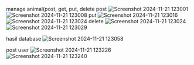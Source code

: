manage animal(post, get, put, delete
post
![Screenshot 2024-11-21 123001](https://github.com/user-attachments/assets/f4ecc146-6a32-4197-b2f6-4863c125e497)
![Screenshot 2024-11-21 123008](https://github.com/user-attachments/assets/d9d676a1-0602-408b-ad44-f0ec0e90ef0a)
put
![Screenshot 2024-11-21 123016](https://github.com/user-attachments/assets/0df06d47-7387-411f-bcda-328d881ee05e)
![Screenshot 2024-11-21 123024](https://github.com/user-attachments/assets/23b5f5cf-6c1d-4895-81ad-e194a2dcdef5)
delete
![Screenshot 2024-11-21 123024](https://github.com/user-attachments/assets/3b05f7d2-c5f9-4d0f-8217-ad631e575647)
![Screenshot 2024-11-21 123029](https://github.com/user-attachments/assets/123a269b-0293-41e6-b526-ca0a9759eddd)

hasil database 
![Screenshot 2024-11-21 123058](https://github.com/user-attachments/assets/b6eb0806-5d28-4da9-b2d9-2c198cf3625a)

post user
![Screenshot 2024-11-21 123226](https://github.com/user-attachments/assets/50b95507-a870-44f8-88b9-0d29e3cc2cd1)
![Screenshot 2024-11-21 123240](https://github.com/user-attachments/assets/044cdd10-a4aa-4695-9fc8-7b14233f0ec5)

